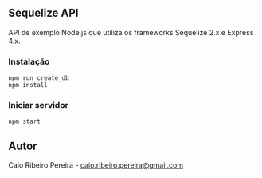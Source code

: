 ## Sequelize API

API de exemplo Node.js que utiliza os frameworks Sequelize 2.x e Express 4.x.

### Instalação
`npm run create_db`  
`npm install`

### Iniciar servidor
`npm start`

## Autor
Caio Ribeiro Pereira - caio.ribeiro.pereira@gmail.com
